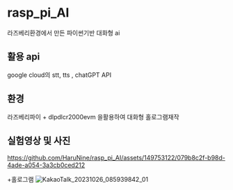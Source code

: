 # rasp_pi_AI
라즈베리환경에서 만든 파이썬기반 대화형 ai

## 활용 api
google cloud의 stt, tts
, chatGPT API

## 환경
라즈베리파이 + dlpdlcr2000evm 을활용하여 대화형 홀로그램재작

## 실험영상 및 사진
https://github.com/HaruNine/rasp_pi_AI/assets/149753122/079b8c2f-b98d-4ade-a054-3a3cb0ced212

+홀로그램
![KakaoTalk_20231026_085939842_01](https://github.com/HaruNine/rasp_pi_AI/assets/149753122/1270b900-4c0b-4fc7-be55-e9f38de273c2)

